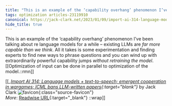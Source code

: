 ```yaml
---
title: "This is an example of the ‘capability overhang’ phenomenon I’ve ..."
tags: optimization articles-23119910
canonical: https://jack-clark.net/2023/01/09/import-ai-314-language-models-text-to-speech-emergent-cooperation-in-wargames-icml-bans-llm-written-papers/
hide_title: true
---
```


This is an example of the ‘capability overhang’ phenomenon I’ve been talking about re language models for a while – existing LLMs are *far more capable than we think*. All it takes is some experimentation and finding experts to find new ways to phrase questions and you can wind up with extraordinarily powerful capability jumps *without retraining the model*.
[[Optimization of input can be done in parallel to optimization of the model.::rmn]]


[[<cite>_[Import AI 314: Language models + text-to-speech; emergent cooperation in wargames; ICML bans LLM-written papers](https://jack-clark.net/2023/01/09/import-ai-314-language-models-text-to-speech-emergent-cooperation-in-wargames-icml-bans-llm-written-papers/){:target="_blank"}_</cite> by Jack Clark ![favicon](https://s2.googleusercontent.com/s2/favicons?domain=jack-clark.net){:class="source-favicon"}<br>
_More_: [Readwise URL](https://readwise.io/open/453571777){:target="_blank"}
::wrap]]